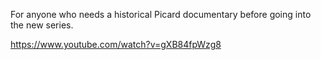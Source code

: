 For anyone who needs a historical Picard documentary before going into the new series.

https://www.youtube.com/watch?v=gXB84fpWzg8